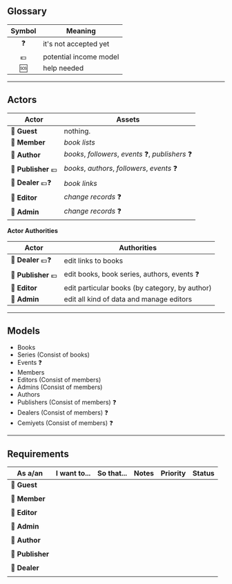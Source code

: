 ## Glossary

| Symbol | Meaning |
|:-:|--|
| ❓ | it's not accepted yet |
| 💶 | potential income model |
| 🆘 | help needed |

---

## Actors

| Actor | Assets |
|--|--|
| 👻 **Guest** | nothing. |
| 👤 **Member** | *book lists* |
| 👤 **Author** | *books*, *followers*, *events* ❓, *publishers* ❓ |
| 👥 **Publisher** 💶 | *books*, *authors*, *followers*, *events* ❓ |
| 👥 **Dealer** 💶❓ | *book links* |
| 👥 **Editor** | *change records* ❓ |
| 👥 **Admin** | *change records* ❓ |

**Actor Authorities**

| Actor | Authorities |
|--|--|
| 👥 **Dealer** 💶❓ | edit links to books |
| 👥 **Publisher** 💶 | edit books, book series, authors, events ❓ |
| 👥 **Editor** | edit particular books (by category, by author) |
| 👥 **Admin** | edit all kind of data and manage editors |

---

## Models

- Books
- Series (Consist of books)
- Events ❓
- Members
- Editors (Consist of members)
- Admins (Consist of members)
- Authors
- Publishers (Consist of members) ❓
- Dealers (Consist of members) ❓
- Cemiyets (Consist of members) ❓

---

## Requirements

| As a/an | I want to... | So that... | Notes | Priority | Status |
|--|--|--|--|--|--|
| 👻 **Guest** |   |   |   |   |   |
|   |   |   |   |   |   |
| 👤 **Member** |   |   |   |   |   |
|   |   |   |   |   |   |
| 👥 **Editor** |   |   |   |   |   |
|   |   |   |   |   |   |
| 👥 **Admin** |   |   |   |   |   |
|   |   |   |   |   |   |
| 👤 **Author** |   |   |   |   |   |
|   |   |   |   |   |   |
| 👥 **Publisher** |   |   |   |   |   |
|   |   |   |   |   |   |
| 👥 **Dealer** |   |   |   |   |   |
|   |   |   |   |   |   |
